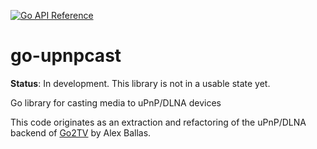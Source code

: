 [![Go API Reference](https://img.shields.io/badge/go-documentation-blue.svg?style=flat)](https://pkg.go.dev/github.com/supersonic-app/go-upnpcast)
# go-upnpcast

**Status**: In development. This library is not in a usable state yet.

Go library for casting media to uPnP/DLNA devices

This code originates as an extraction and refactoring of the uPnP/DLNA backend of [Go2TV](https://github.com/alexballas/go2tv) by Alex Ballas.
